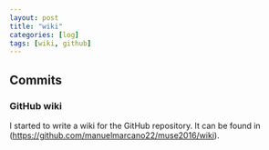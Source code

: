 ```yaml
---
layout: post
title: "wiki"
categories: [log]
tags: [wiki, github]
---
```



## Commits

### GitHub wiki

I started to write a wiki for the GitHub repository. It can be found in (https://github.com/manuelmarcano22/muse2016/wiki).

